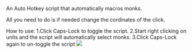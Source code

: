 An Auto Hotkey script that automatically macros monks.

All you need to do is if needed change the cordinates of the click.

How to use:
1.Click Caps-Lock to toggle the script.
2.Start right clicking on units and the script will automatically select monks.
3.Click Caps-Lock again to un-toggle the script
![](https://media.giphy.com/media/v1.Y2lkPTc5MGI3NjExZGIyZTNkZjExYTlmM2IwMmE0MjEzMTUyYzRhMzM4YjA1MWE4ZTNkNiZjdD1n/a4kxHs5sDXNE1xGHk5/giphy.gif)
